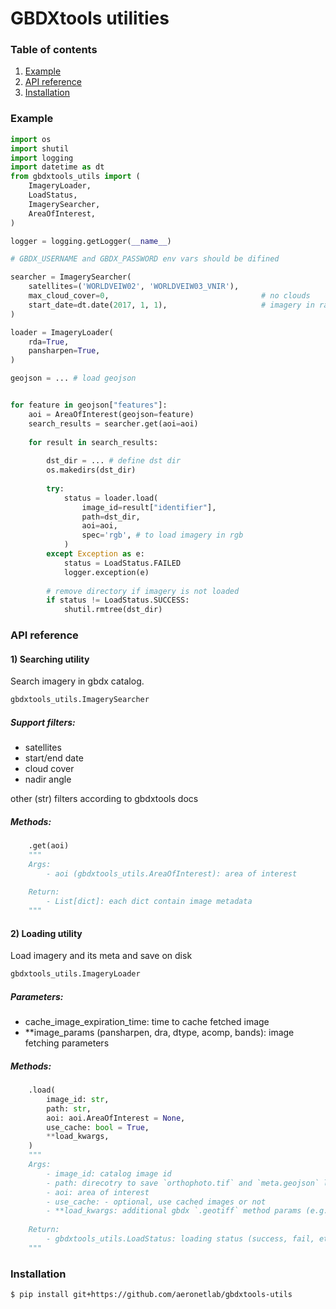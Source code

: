 # GBDXtools utilities

### Table of contents

1. [Example](#example)
2. [API reference](#api-reference)
3. [Installation](#installation)

### Example
```python
import os
import shutil
import logging
import datetime as dt
from gbdxtools_utils import (
    ImageryLoader,
    LoadStatus,
    ImagerySearcher,
    AreaOfInterest,
)

logger = logging.getLogger(__name__)

# GBDX_USERNAME and GBDX_PASSWORD env vars should be difined

searcher = ImagerySearcher(
    satellites=('WORLDVEIW02', 'WORLDVEIW03_VNIR'),
    max_cloud_cover=0,                                  # no clouds
    start_date=dt.date(2017, 1, 1),                     # imagery in range 01.01.2017 - now
)

loader = ImageryLoader(
    rda=True,
    pansharpen=True,
)

geojson = ... # load geojson


for feature in geojson["features"]:
    aoi = AreaOfInterest(geojson=feature)
    search_results = searcher.get(aoi=aoi)
    
    for result in search_results:
    
        dst_dir = ... # define dst dir
        os.makedirs(dst_dir)
        
        try:
            status = loader.load(
                image_id=result["identifier"],
                path=dst_dir,
                aoi=aoi,
                spec='rgb', # to load imagery in rgb
            )
        except Exception as e:
            status = LoadStatus.FAILED
            logger.exception(e)
        
        # remove directory if imagery is not loaded
        if status != LoadStatus.SUCCESS:
            shutil.rmtree(dst_dir) 
```

### API reference

#### 1) Searching utility

Search imagery in gbdx catalog. 

```python
gbdxtools_utils.ImagerySearcher
```
 
##### Support filters:
 - satellites
 - start/end date
 - cloud cover
 - nadir angle

other (str) filters according to gbdxtools docs

##### Methods:  
```python
    .get(aoi) 
    """
    Args:  
        - aoi (gbdxtools_utils.AreaOfInterest): area of interest  
        
    Return:  
        - List[dict]: each dict contain image metadata 
    """ 
``` 

#### 2) Loading utility

Load imagery and its meta and save on disk

```python
gbdxtools_utils.ImageryLoader
```

##### Parameters:

- cache_image_expiration_time: time to cache fetched image
- **image_params (pansharpen, dra, dtype, acomp, bands): image fetching parameters
    
##### Methods:  
```python
    .load(   
        image_id: str,
        path: str,
        aoi: aoi.AreaOfInterest = None,
        use_cache: bool = True,
        **load_kwargs,
    ) 
    """
    Args:  
        - image_id: catalog image id
        - path: direcotry to save `orthophoto.tif` and `meta.geojson` loaded files
        - aoi: area of interest
        - use_cache: - optional, use cached images or not
        - **load_kwargs: additional gbdx `.geotiff` method params (e.g. spec='rgb')
        
    Return:  
        - gbdxtools_utils.LoadStatus: loading status (success, fail, etc.)
    """ 
``` 

### Installation
```bash
$ pip install git+https://github.com/aeronetlab/gbdxtools-utils
```